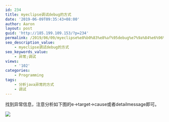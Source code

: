 ```yaml
---
id: 234
title: myeclipse调试debug的方式
date: '2019-06-09T09:35:43+08:00'
author: Aaron
layout: post
guid: 'http://185.199.109.153/?p=234'
permalink: /2019/06/09/myeclipse%e8%b0%83%e8%af%95debug%e7%9a%84%e6%96%b9%e5%bc%8f/
seo_description_value:
    - myeclipse调试debug的方式
seo_keywords_value:
    - 异常;调试
views:
    - '102'
categories:
    - Programming
tags:
    - 分析java异常的方式
    - 调试
---
```


找到异常信息，注意分析如下图的e-&gt;target-&gt;cause或者detailmessage即可。

![](https://z3.ax1x.com/2021/03/21/65c8C4.png)
